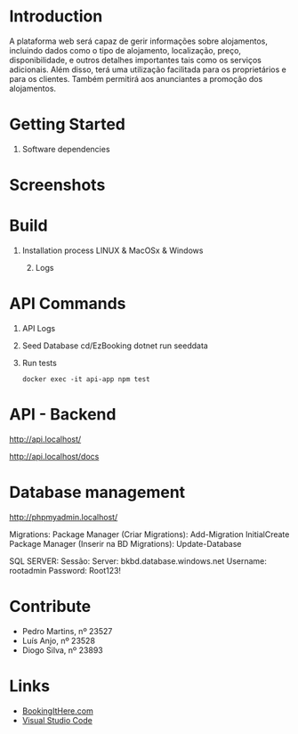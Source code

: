 # Introduction 
A plataforma web será capaz de gerir informações sobre alojamentos, incluindo dados como o tipo de alojamento, localização, preço, disponibilidade, e outros detalhes importantes tais como os serviços adicionais. Além disso, terá uma utilização facilitada para os proprietários e para os clientes. Também permitirá aos anunciantes a promoção dos alojamentos.

# Getting Started
1. Software dependencies

# Screenshots



# Build

1. Installation process LINUX & MacOSx & Windows
  
   
   2. Logs



# API Commands
1. API Logs
  

2. Seed Database
cd/EzBooking
dotnet run seeddata


5. Run tests
   ```shell
   docker exec -it api-app npm test
   ```

# API - Backend

   http://api.localhost/

   http://api.localhost/docs

# Database management

   http://phpmyadmin.localhost/

Migrations:
Package Manager (Criar Migrations): Add-Migration InitialCreate
Package Manager (Inserir na BD Migrations): Update-Database


SQL SERVER:
Sessão:
Server: bkbd.database.windows.net
Username: rootadmin
Password: Root123!


# Contribute

- Pedro Martins, nº 23527
- Luís Anjo, nº 23528
- Diogo Silva, nº 23893

# Links

- [BookingItHere.com](https://BookingItHere.com)
- [Visual Studio Code](https://github.com/Microsoft/vscode)

